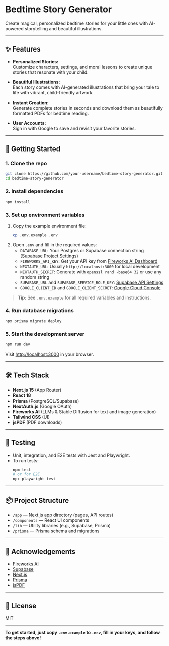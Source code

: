 # Bedtime Story Generator

Create magical, personalized bedtime stories for your little ones with AI-powered storytelling and beautiful illustrations.

---

## ✨ Features

- **Personalized Stories:**  
  Customize characters, settings, and moral lessons to create unique stories that resonate with your child.

- **Beautiful Illustrations:**  
  Each story comes with AI-generated illustrations that bring your tale to life with vibrant, child-friendly artwork.

- **Instant Creation:**  
  Generate complete stories in seconds and download them as beautifully formatted PDFs for bedtime reading.

- **User Accounts:**  
  Sign in with Google to save and revisit your favorite stories.

---

## 🚀 Getting Started

### 1. Clone the repo

```sh
git clone https://github.com/your-username/bedtime-story-generator.git
cd bedtime-story-generator
```

### 2. Install dependencies

```sh
npm install
```

### 3. Set up environment variables

1. Copy the example environment file:
   ```sh
   cp .env.example .env
   ```
2. Open `.env` and fill in the required values:
   - `DATABASE_URL`: Your Postgres or Supabase connection string ([Supabase Project Settings](https://app.supabase.com/project/_/settings/database))
   - `FIREWORKS_API_KEY`: Get your API key from [Fireworks AI Dashboard](https://fireworks.ai/)
   - `NEXTAUTH_URL`: Usually `http://localhost:3000` for local development
   - `NEXTAUTH_SECRET`: Generate with `openssl rand -base64 32` or use any random string
   - `SUPABASE_URL` and `SUPABASE_SERVICE_ROLE_KEY`: [Supabase API Settings](https://app.supabase.com/project/_/settings/api)
   - `GOOGLE_CLIENT_ID` and `GOOGLE_CLIENT_SECRET`: [Google Cloud Console](https://console.developers.google.com/)

> **Tip:** See `.env.example` for all required variables and instructions.

### 4. Run database migrations

```sh
npx prisma migrate deploy
```

### 5. Start the development server

```sh
npm run dev
```

Visit [http://localhost:3000](http://localhost:3000) in your browser.

---

## 🛠️ Tech Stack

- **Next.js 15** (App Router)
- **React 18**
- **Prisma** (PostgreSQL/Supabase)
- **NextAuth.js** (Google OAuth)
- **Fireworks AI** (LLMs & Stable Diffusion for text and image generation)
- **Tailwind CSS** (UI)
- **jsPDF** (PDF downloads)

---

## 🧪 Testing

- Unit, integration, and E2E tests with Jest and Playwright.
- To run tests:
  ```sh
  npm test
  # or for E2E
  npx playwright test
  ```

---

## 📦 Project Structure

- `/app` — Next.js app directory (pages, API routes)
- `/components` — React UI components
- `/lib` — Utility libraries (e.g., Supabase, Prisma)
- `/prisma` — Prisma schema and migrations

---

## 🙏 Acknowledgements

- [Fireworks AI](https://fireworks.ai/)
- [Supabase](https://supabase.com/)
- [Next.js](https://nextjs.org/)
- [Prisma](https://www.prisma.io/)
- [jsPDF](https://github.com/parallax/jsPDF)

---

## 📄 License

MIT

---

**To get started, just copy `.env.example` to `.env`, fill in your keys, and follow the steps above!**

